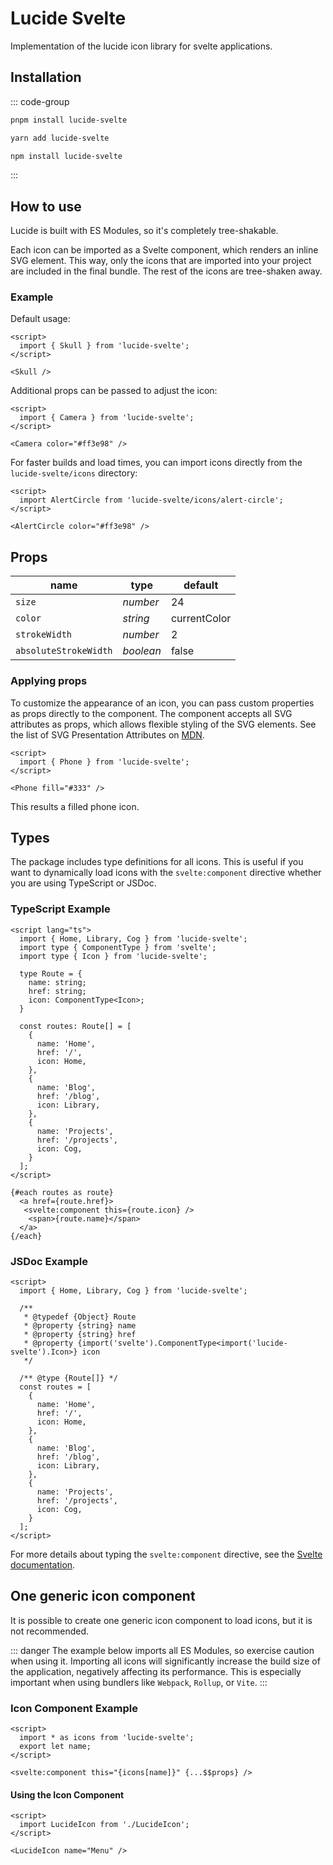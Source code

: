 # Lucide Svelte

Implementation of the lucide icon library for svelte applications.

## Installation

::: code-group

```sh [pnpm]
pnpm install lucide-svelte
```

```sh [yarn]
yarn add lucide-svelte
```

```sh [npm]
npm install lucide-svelte
```

:::

## How to use

Lucide is built with ES Modules, so it's completely tree-shakable.

Each icon can be imported as a Svelte component, which renders an inline SVG element. This way, only the icons that are imported into your project are included in the final bundle. The rest of the icons are tree-shaken away.

### Example

Default usage:

```svelte
<script>
  import { Skull } from 'lucide-svelte';
</script>

<Skull />
```

Additional props can be passed to adjust the icon:

```svelte
<script>
  import { Camera } from 'lucide-svelte';
</script>

<Camera color="#ff3e98" />
```

For faster builds and load times, you can import icons directly from the `lucide-svelte/icons` directory:

```svelte
<script>
  import AlertCircle from 'lucide-svelte/icons/alert-circle';
</script>

<AlertCircle color="#ff3e98" />
```

## Props

| name                  | type      | default      |
| --------------------- | --------- | ------------ |
| `size`                | _number_  | 24           |
| `color`               | _string_  | currentColor |
| `strokeWidth`         | _number_  | 2            |
| `absoluteStrokeWidth` | _boolean_ | false        |

### Applying props

To customize the appearance of an icon, you can pass custom properties as props directly to the component. The component accepts all SVG attributes as props, which allows flexible styling of the SVG elements. See the list of SVG Presentation Attributes on [MDN](https://developer.mozilla.org/en-US/docs/Web/SVG/Attribute/Presentation).

```svelte
<script>
  import { Phone } from 'lucide-svelte';
</script>

<Phone fill="#333" />
```

This results a filled phone icon.

## Types

The package includes type definitions for all icons. This is useful if you want to dynamically load icons with the `svelte:component` directive whether you are using TypeScript or JSDoc.

### TypeScript Example

```svelte
<script lang="ts">
  import { Home, Library, Cog } from 'lucide-svelte';
  import type { ComponentType } from 'svelte';
  import type { Icon } from 'lucide-svelte';

  type Route = {
    name: string;
    href: string;
    icon: ComponentType<Icon>;
  }

  const routes: Route[] = [
    {
      name: 'Home',
      href: '/',
      icon: Home,
    },
    {
      name: 'Blog',
      href: '/blog',
      icon: Library,
    },
    {
      name: 'Projects',
      href: '/projects',
      icon: Cog,
    }
  ];
</script>

{#each routes as route}
  <a href={route.href}>
   <svelte:component this={route.icon} />
    <span>{route.name}</span>
  </a>
{/each}
```

### JSDoc Example

```svelte
<script>
  import { Home, Library, Cog } from 'lucide-svelte';

  /**
   * @typedef {Object} Route
   * @property {string} name
   * @property {string} href
   * @property {import('svelte').ComponentType<import('lucide-svelte').Icon>} icon
   */

  /** @type {Route[]} */
  const routes = [
    {
      name: 'Home',
      href: '/',
      icon: Home,
    },
    {
      name: 'Blog',
      href: '/blog',
      icon: Library,
    },
    {
      name: 'Projects',
      href: '/projects',
      icon: Cog,
    }
  ];
</script>
```

For more details about typing the `svelte:component` directive, see the [Svelte documentation](https://svelte.dev/docs/typescript#types-componenttype).

## One generic icon component

It is possible to create one generic icon component to load icons, but it is not recommended.

::: danger
The example below imports all ES Modules, so exercise caution when using it. Importing all icons will significantly increase the build size of the application, negatively affecting its performance. This is especially important when using bundlers like `Webpack`, `Rollup`, or `Vite`.
:::

### Icon Component Example

```svelte
<script>
  import * as icons from 'lucide-svelte';
  export let name;
</script>

<svelte:component this="{icons[name]}" {...$$props} />
```

#### Using the Icon Component

```svelte
<script>
  import LucideIcon from './LucideIcon';
</script>

<LucideIcon name="Menu" />
```
